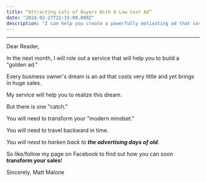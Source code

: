 ```yaml
---
title: “Attracting Lots of Buyers With A Low Cost Ad”
date: "2024-02-27T22:15:00.000Z"
description: "I can help you create a powerfully motivating ad that costs a relatively small amount of money."
---
```


---

Dear Reader,

In the next month, I will role out a service that will help you to build a "golden ad."

Every business owner's dream is an ad that costs very little and yet brings in huge sales.

My service will help you to realize this dream.

But there is one "catch."

You will need to transform your "modern mindset."

You will need to travel backward in time.

_You will need to harken back to **the advertising days of old**._

So like/follow my page on Facebook to find out how you can soon **transform your sales**!

Sincerely,
Matt Malone

